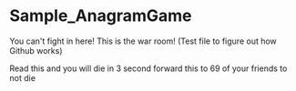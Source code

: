 # Sample_AnagramGame
You can't fight in here! This is the war room! (Test file to figure out how Github works)

Read this and you will die in 3 second
forward this to 69 of your friends to not die

